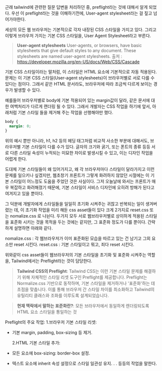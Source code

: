 근래 tailwind에 관련한 질문 답변을 처리하던 중, preflight라는 것에 대해서 알게 되었다.
우선 이 preflight라는 것을 이해하기전에, User-agent stylesheet라는 걸 짚고 넘어가야한다.

세상의 모든 웹 브라우저는 기본적으로 각자 내장된 CSS 스타일을 가지고 있다.
그리고 이렇게 브라우저 가지는 기본 CSS 스타일을, User Agent Stylesheet라고 부른다.

> **User-agent stylesheets**
> User-agents, or browsers, have basic stylesheets that give default styles to any document. These stylesheets are named user-agent stylesheets.
> 출저 : https://developer.mozilla.org/en-US/docs/Web/CSS/Cascade

기본 CSS 스타일이라는 말처럼, 이 스타일은 HTML 요소에 기본적으로 자동 적용된다.
문제는 이 기본 CSS 스타일(User-agent stylesheets)이 브라우저별로 서로 다를 수 있다는 점이다.
그래서 같은 HTML 문서라도, 브라우저에 따라 조금씩 다르게 보이는 경우가 발생할 수 있다.

예를들어 브라우저별로 body에 기본 적용되어 있는 margin값이 달라, 같은 문서에 대한 여백처리가 다르게 랜더링 될 수 있다.
그래서 개발자는 CSS 작업을 하기에 앞서, 아래처럼 기본 스타일 들을 제거해 주는 작업을 선행해야만 했다.

```css
body {
  margin: 0;
}
```

위의 예시 뿐만 아니라, h1, h2 등의 헤딩 태그처럼 비교적 사소한 부분에 대해서도, 브라우저별 기본 스타일이 다를 수가 있다.
글자의 크기와 굵기, 또는 폰트의 종류 등등 서로 다른 스타일 속성이 누적되는 미묘한 차이로 발생시킬 수 있고, 이는 디자인 작업을 어렵게 한다.

도대체 기본 스타일들이 왜 있어가지고, 왜 각 브라우저마다 스타일이 달라가지고 이런 문제를 일으키나 싶겠지만,
웹초창기 프론트가 그렇게 화려하지 않았던 시절에는 이 기본 스타일이 어느정도 도움을 주었던 것은 사실이다.
그저 오늘날에 와서는 프론트가 매우 복잡하고 화려해졌기 때문에, 기본 스타일이 서비스 디자인에 오히려 방해가 된다고 여겨지고 있을 뿐이다.

그 덕분에 개발자에게 스타일들을 일일히 초기화 시켜주는 귀찮고 반복되는 일이 생겨버렸는 데, 이 초기화 작업을 미리 해둔 css asset들이 있다
크게 2가지로 reset.css 또는 nomalize.css 로 나뉜다.
두가지 모두 서로 웹브라우저별로 상이하게 적용된 스타일을 표준화 시키는 것을 목적을 두는 것에는 같지만, 그 표준화 정도가 다를 뿐이다.
간략하게 설명하면 아래와 같다.

nomalize.css : 각 웹브라우저가 이미 표준화된 모습을 따르고 있는 건 남기고 그외 요소만 reset 시킨다.
reset.css : 기본 스타일이고 뭐고, 죄다 reset 시킨다.

위와같이 css asset들이 웹브라우저의 기본 스타일을 초기화 및 표준화 시켜주는 역할을, Tailwind에서는 Preflight라는 것이 담당한다.

> **Tailwind CSS의 Preflight**:
> Tailwind CSS는 이런 기본 스타일 문제를 해결하기 위해 자체적인 스타일 리셋 도구인 Preflight를 제공합니다.
> Preflight는 Normalize.css 기반으로 동작하며, 기본 스타일을 제거하거나 '표준화'하는 데 초점을 맞춥니다.
> 이를 통해 브라우저 간 스타일 차이를 최소화하고 Tailwind의 유틸리티 클래스와 조화를 이루도록 설계되었습니다.

> **현재 맥락에서 말하는 표준화란?**:
> 모든 브라우저에서 동일하게 렌더링되도록 HTML 요소 스타일을 통일하는 것

Preflight의 주요 작업: 1.브라우저 기본 스타일 리셋:

- 기본 margin, padding, box-sizing 등 제거.

  2.HTML 기본 스타일 추가:

- 모든 요소에 box-sizing: border-box 설정.
- 텍스트 요소에 inherit 속성 설정으로 스타일 일관성 유지.
  .
  .
  등등의 작업을 말한다.
